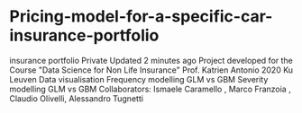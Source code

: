 # Pricing-model-for-a-specific-car-insurance-portfolio
 insurance portfolio Private  Updated 2 minutes ago Project developed for the Course "Data Science for Non Life Insurance" Prof. Katrien Antonio 2020 Ku Leuven  Data visualisation Frequency modelling GLM vs GBM Severity modelling GLM vs GBM Collaborators: Ismaele Caramello , Marco Franzoia , Claudio Olivelli, Alessandro Tugnetti
